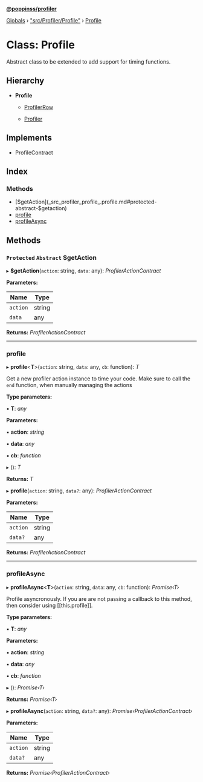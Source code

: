 **[@poppinss/profiler](../README.md)**

[Globals](../README.md) › ["src/Profiler/Profile"](../modules/_src_profiler_profile_.md) › [Profile](_src_profiler_profile_.profile.md)

# Class: Profile

Abstract class to be extended to add support for timing functions.

## Hierarchy

* **Profile**

  * [ProfilerRow](_src_profiler_row_.profilerrow.md)

  * [Profiler](_src_profiler_index_.profiler.md)

## Implements

* ProfileContract

## Index

### Methods

* [$getAction](_src_profiler_profile_.profile.md#protected-abstract-$getaction)
* [profile](_src_profiler_profile_.profile.md#profile)
* [profileAsync](_src_profiler_profile_.profile.md#profileasync)

## Methods

### `Protected` `Abstract` $getAction

▸ **$getAction**(`action`: string, `data`: any): *ProfilerActionContract*

**Parameters:**

Name | Type |
------ | ------ |
`action` | string |
`data` | any |

**Returns:** *ProfilerActionContract*

___

###  profile

▸ **profile**<**T**>(`action`: string, `data`: any, `cb`: function): *T*

Get a new profiler action instance to time your code. Make sure
to call the `end` function, when manually managing the actions

**Type parameters:**

▪ **T**: *any*

**Parameters:**

▪ **action**: *string*

▪ **data**: *any*

▪ **cb**: *function*

▸ (): *T*

**Returns:** *T*

▸ **profile**(`action`: string, `data?`: any): *ProfilerActionContract*

**Parameters:**

Name | Type |
------ | ------ |
`action` | string |
`data?` | any |

**Returns:** *ProfilerActionContract*

___

###  profileAsync

▸ **profileAsync**<**T**>(`action`: string, `data`: any, `cb`: function): *Promise‹T›*

Profile asyncronously. If you are are not passing a callback to this method,
then consider using [[this.profile]].

**Type parameters:**

▪ **T**: *any*

**Parameters:**

▪ **action**: *string*

▪ **data**: *any*

▪ **cb**: *function*

▸ (): *Promise‹T›*

**Returns:** *Promise‹T›*

▸ **profileAsync**(`action`: string, `data?`: any): *Promise‹ProfilerActionContract›*

**Parameters:**

Name | Type |
------ | ------ |
`action` | string |
`data?` | any |

**Returns:** *Promise‹ProfilerActionContract›*